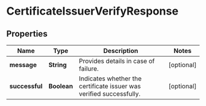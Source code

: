 
# CertificateIssuerVerifyResponse

## Properties
Name | Type | Description | Notes
------------ | ------------- | ------------- | -------------
**message** | **String** | Provides details in case of failure.  |  [optional]
**successful** | **Boolean** | Indicates whether the certificate issuer was verified successfully.  |  [optional]



